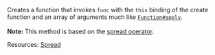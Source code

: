 Creates a function that invokes <code>func</code> with the <code>this</code> binding of the create function and an array of arguments much like <a href="http://www.ecma-international.org/ecma-262/7.0/#sec-function.prototype.apply"><code>Function#apply</code></a>.<br><br><strong>Note:</strong> This method is based on the <a href="https://mdn.io/spread_operator">spread operator</a>.

Resources: [Spread](https://mdn.io/spread_operator)
